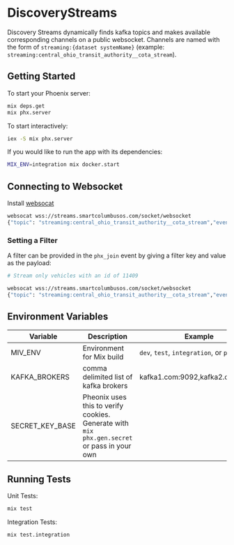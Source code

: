 # DiscoveryStreams

Discovery Streams dynamically finds kafka topics and makes available corresponding channels on a public websocket.
Channels are named with the form of `streaming:{dataset systemName}` (example: `streaming:central_ohio_transit_authority__cota_stream`).

## Getting Started

To start your Phoenix server:

```bash
mix deps.get
mix phx.server
```

To start interactively:

```bash
iex -S mix phx.server
```

If you would like to run the app with its dependencies:
```bash
MIX_ENV=integration mix docker.start
```

## Connecting to Websocket

Install [websocat](https://github.com/vi/websocat)

```bash
websocat wss://streams.smartcolumbusos.com/socket/websocket
{"topic": "streaming:central_ohio_transit_authority__cota_stream","event":"phx_join","payload":{},"ref":"1"}
```

### Setting a Filter
A filter can be provided in the `phx_join` event by giving a filter key and value as the payload:

```bash
# Stream only vehicles with an id of 11409

websocat wss://streams.smartcolumbusos.com/socket/websocket
{"topic": "streaming:central_ohio_transit_authority__cota_stream","event":"phx_join","payload":{"vehicle.vehicle.id":"11409"},"ref":"1"}
```

## Environment Variables

| Variable | Description | Example |
| -------- | ----------- | ------- |
| MIV_ENV | Environment for Mix build | `dev`, `test`, `integration`, or `prod` |
| KAFKA_BROKERS | comma delimited list of kafka brokers | kafka1.com:9092,kafka2.com:9092 |
| SECRET_KEY_BASE | Pheonix uses this to verify cookies. Generate with `mix phx.gen.secret` or pass in your own | |


## Running Tests

Unit Tests:
```bash
mix test
```

Integration Tests:
```bash
mix test.integration
```
